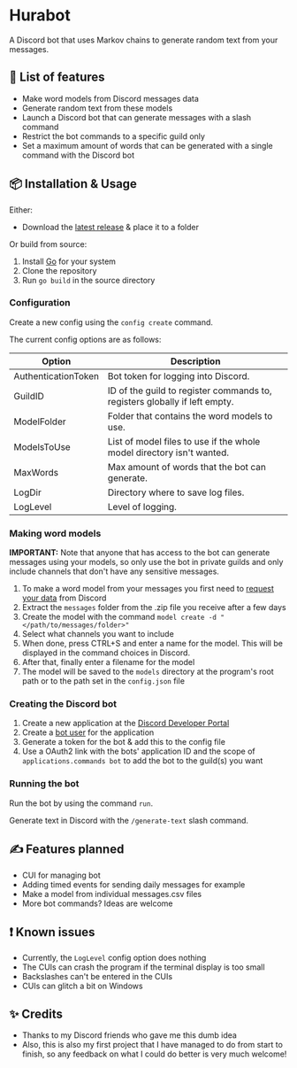# Hurabot

A Discord bot that uses Markov chains to generate random text from your messages.

## 🔧 List of features
- Make word models from Discord messages data
- Generate random text from these models
- Launch a Discord bot that can generate messages with a slash command
- Restrict the bot commands to a specific guild only
- Set a maximum amount of words that can be generated with a single command with the Discord bot


## 📦 Installation & Usage

Either:

- Download the [latest release](https://github.com/Sirukisu/Hurabot/releases/latest) & place it to a folder

Or build from source:

1. Install [Go](https://go.dev/) for your system
2. Clone the repository
3. Run `go build` in the source directory


### Configuration
Create a new config using the `config create` command.

The current config options are as follows:

| Option              | Description                                                                |
|---------------------|----------------------------------------------------------------------------|
| AuthenticationToken | Bot token for logging into Discord.                                        |
| GuildID             | ID of the guild to register commands to, registers globally if left empty. |
| ModelFolder         | Folder that contains the word models to use.                               |
| ModelsToUse         | List of model files to use if the whole model directory isn't wanted.      |
| MaxWords            | Max amount of words that the bot can generate.                             |
| LogDir              | Directory where to save log files.                                         |
| LogLevel            | Level of logging.                                                          |

### Making word models

**IMPORTANT:** Note that anyone that has access to the bot can generate messages using your models, so only use the bot in private guilds and only include channels that don't have any sensitive messages.

1. To make a word model from your messages you first need to [request your data](https://support.discord.com/hc/en-us/articles/360004027692) from Discord
2. Extract the `messages` folder from the .zip file you receive after a few days
3. Create the model with the command `model create -d "</path/to/messages/folder>"`
4. Select what channels you want to include
5. When done, press  CTRL+S and enter a name for the model. This will be displayed in the command choices in Discord.
6. After that, finally enter a filename for the model
7. The model will be saved to the `models` directory at the program's root path or to the path set in the `config.json` file


### Creating the Discord bot
1. Create a new application at the [Discord Developer Portal](https://discord.com/developers/applications)
2. Create a [bot user](https://discord.com/developers/docs/topics/oauth2#bots) for the application
3. Generate a token for the bot & add this to the config file
4. Use a OAuth2 link with the bots' application ID and the scope of `applications.commands bot` to add the bot to the guild(s) you want


### Running the bot
Run the bot by using the command `run`.

Generate text in Discord with the `/generate-text` slash command.

## ✍ Features planned

- CUI for managing bot
- Adding timed events for sending daily messages for example
- Make a model from individual messages.csv files
- More bot commands? Ideas are welcome

## ❗ Known issues
- Currently, the `LogLevel` config option does nothing
- The CUIs can crash the program if the terminal display is too small
- Backslashes can't be entered in the CUIs
- CUIs can glitch a bit on Windows

## ✨ Credits
- Thanks to my Discord friends who gave me this dumb idea
- Also, this is also my first project that I have managed to do from start to finish, so any feedback on what I could do better is very much welcome!